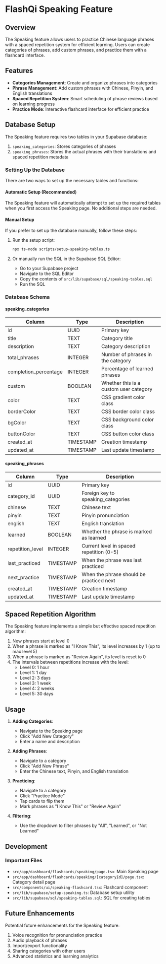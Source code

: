 # FlashQi Speaking Feature

## Overview

The Speaking feature allows users to practice Chinese language phrases with a spaced repetition system for efficient learning. Users can create categories of phrases, add custom phrases, and practice them with a flashcard interface.

## Features

- **Categories Management**: Create and organize phrases into categories
- **Phrase Management**: Add custom phrases with Chinese, Pinyin, and English translations
- **Spaced Repetition System**: Smart scheduling of phrase reviews based on learning progress
- **Practice Mode**: Interactive flashcard interface for efficient practice

## Database Setup

The Speaking feature requires two tables in your Supabase database:

1. `speaking_categories`: Stores categories of phrases
2. `speaking_phrases`: Stores the actual phrases with their translations and spaced repetition metadata

### Setting Up the Database

There are two ways to set up the necessary tables and functions:

#### Automatic Setup (Recommended)

The Speaking feature will automatically attempt to set up the required tables when you first access the Speaking page. No additional steps are needed.

#### Manual Setup

If you prefer to set up the database manually, follow these steps:

1. Run the setup script:
   ```bash
   npx ts-node scripts/setup-speaking-tables.ts
   ```

2. Or manually run the SQL in the Supabase SQL Editor:
   - Go to your Supabase project
   - Navigate to the SQL Editor
   - Copy the contents of `src/lib/supabase/sql/speaking-tables.sql`
   - Run the SQL

### Database Schema

#### speaking_categories

| Column                | Type      | Description                                |
|-----------------------|-----------|--------------------------------------------|
| id                    | UUID      | Primary key                                |
| title                 | TEXT      | Category title                             |
| description           | TEXT      | Category description                       |
| total_phrases         | INTEGER   | Number of phrases in the category          |
| completion_percentage | INTEGER   | Percentage of learned phrases              |
| custom                | BOOLEAN   | Whether this is a custom user category     |
| color                 | TEXT      | CSS gradient color class                   |
| borderColor           | TEXT      | CSS border color class                     |
| bgColor               | TEXT      | CSS background color class                 |
| buttonColor           | TEXT      | CSS button color class                     |
| created_at            | TIMESTAMP | Creation timestamp                         |
| updated_at            | TIMESTAMP | Last update timestamp                      |

#### speaking_phrases

| Column           | Type      | Description                                |
|------------------|-----------|--------------------------------------------|
| id               | UUID      | Primary key                                |
| category_id      | UUID      | Foreign key to speaking_categories         |
| chinese          | TEXT      | Chinese text                               |
| pinyin           | TEXT      | Pinyin pronunciation                       |
| english          | TEXT      | English translation                        |
| learned          | BOOLEAN   | Whether the phrase is marked as learned    |
| repetition_level | INTEGER   | Current level in spaced repetition (0-5)   |
| last_practiced   | TIMESTAMP | When the phrase was last practiced         |
| next_practice    | TIMESTAMP | When the phrase should be practiced next   |
| created_at       | TIMESTAMP | Creation timestamp                         |
| updated_at       | TIMESTAMP | Last update timestamp                      |

## Spaced Repetition Algorithm

The Speaking feature implements a simple but effective spaced repetition algorithm:

1. New phrases start at level 0
2. When a phrase is marked as "I Know This", its level increases by 1 (up to max level 5)
3. When a phrase is marked as "Review Again", its level is reset to 0
4. The intervals between repetitions increase with the level:
   - Level 0: 1 hour
   - Level 1: 1 day
   - Level 2: 3 days
   - Level 3: 1 week
   - Level 4: 2 weeks
   - Level 5: 30 days

## Usage

1. **Adding Categories**:
   - Navigate to the Speaking page
   - Click "Add New Category"
   - Enter a name and description

2. **Adding Phrases**:
   - Navigate to a category
   - Click "Add New Phrase"
   - Enter the Chinese text, Pinyin, and English translation

3. **Practicing**:
   - Navigate to a category
   - Click "Practice Mode"
   - Tap cards to flip them
   - Mark phrases as "I Know This" or "Review Again"

4. **Filtering**:
   - Use the dropdown to filter phrases by "All", "Learned", or "Not Learned"

## Development

### Important Files

- `src/app/dashboard/flashcards/speaking/page.tsx`: Main Speaking page
- `src/app/dashboard/flashcards/speaking/[categoryId]/page.tsx`: Category detail page
- `src/components/ui/speaking-flashcard.tsx`: Flashcard component
- `src/lib/supabase/setup-speaking.ts`: Database setup utility
- `src/lib/supabase/sql/speaking-tables.sql`: SQL for creating tables

## Future Enhancements

Potential future enhancements for the Speaking feature:

1. Voice recognition for pronunciation practice
2. Audio playback of phrases
3. Import/export functionality
4. Sharing categories with other users
5. Advanced statistics and learning analytics 